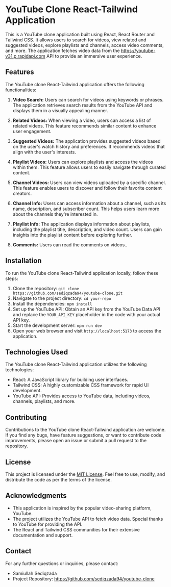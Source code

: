 
# YouTube Clone React-Tailwind Application

This is a YouTube clone application built using React, React Router and Tailwind CSS. It allows users to search for videos, view related and suggested videos, explore playlists and channels, access video comments, and more. The application fetches video data from the https://youtube-v31.p.rapidapi.com API to provide an immersive user experience.

## Features

The YouTube clone React-Tailwind application offers the following functionalities:

1. **Video Search:** Users can search for videos using keywords or phrases. The application retrieves search results from the YouTube API and displays them in a visually appealing manner.

2. **Related Videos:** When viewing a video, users can access a list of related videos. This feature recommends similar content to enhance user engagement.

3. **Suggested Videos:** The application provides suggested videos based on the user's watch history and preferences. It recommends videos that align with the user's interests.

4. **Playlist Videos:** Users can explore playlists and access the videos within them. This feature allows users to easily navigate through curated content.

5. **Channel Videos:** Users can view videos uploaded by a specific channel. This feature enables users to discover and follow their favorite content creators.

6. **Channel Info:** Users can access information about a channel, such as its name, description, and subscriber count. This helps users learn more about the channels they're interested in.

7. **Playlist Info:** The application displays information about playlists, including the playlist title, description, and video count. Users can gain insights into the playlist content before exploring further.

8. **Comments:** Users can read the comments on videos..

## Installation

To run the YouTube clone React-Tailwind application locally, follow these steps:

1. Clone the repository: `git clone https://github.com/sediqzada94/youtube-clone.git`
2. Navigate to the project directory: `cd your-repo`
3. Install the dependencies: `npm install`
4. Set up the YouTube API: Obtain an API key from the YouTube Data API and replace the `YOUR_API_KEY` placeholder in the code with your actual API key.
5. Start the development server: `npm run dev`
6. Open your web browser and visit `http://localhost:5173` to access the application.

## Technologies Used

The YouTube clone React-Tailwind application utilizes the following technologies:

- React: A JavaScript library for building user interfaces.
- Tailwind CSS: A highly customizable CSS framework for rapid UI development.
- YouTube API: Provides access to YouTube data, including videos, channels, playlists, and more.

## Contributing

Contributions to the YouTube clone React-Tailwind application are welcome. If you find any bugs, have feature suggestions, or want to contribute code improvements, please open an issue or submit a pull request to the repository.

## License

This project is licensed under the [MIT License](LICENSE). Feel free to use, modify, and distribute the code as per the terms of the license.

## Acknowledgments

- This application is inspired by the popular video-sharing platform, YouTube.
- The project utilizes the YouTube API to fetch video data. Special thanks to YouTube for providing the API.
- The React and Tailwind CSS communities for their extensive documentation and support.

## Contact

For any further questions or inquiries, please contact:

- Samiullah Sediqzada
- Project Repository: https://github.com/sediqzada94/youtube-clone